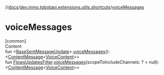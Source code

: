 //[docs](../../index.md)/[dev.inmo.tgbotapi.extensions.utils.shortcuts](index.md)/[voiceMessages](voice-messages.md)



# voiceMessages  
[common]  
Content  
fun <[BaseSentMessageUpdate](../dev.inmo.tgbotapi.types.update.abstracts/-base-sent-message-update/index.md)>.[voiceMessages](voice-messages.md)(): <[ContentMessage](../dev.inmo.tgbotapi.types.message.abstracts/-content-message/index.md)<[VoiceContent](../dev.inmo.tgbotapi.types.message.content.media/-voice-content/index.md)>>  
fun [FlowsUpdatesFilter](../dev.inmo.tgbotapi.updateshandlers/-flows-updates-filter/index.md).[voiceMessages](voice-messages.md)(scopeToIncludeChannels: ? = null): <[ContentMessage](../dev.inmo.tgbotapi.types.message.abstracts/-content-message/index.md)<[VoiceContent](../dev.inmo.tgbotapi.types.message.content.media/-voice-content/index.md)>>  



